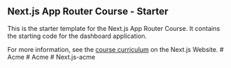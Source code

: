 ## Next.js App Router Course - Starter

This is the starter template for the Next.js App Router Course. It contains the starting code for the dashboard application.

For more information, see the [course curriculum](https://nextjs.org/learn) on the Next.js Website.
#   A c m e  
 #   A c m e  
 #   N e x t . j s - a c m e  
 